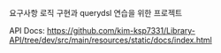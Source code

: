 요구사항 로직 구현과 querydsl 연습을 위한 프로젝트

API Docs: https://github.com/kim-ksp7331/Library-API/tree/dev/src/main/resources/static/docs/index.html